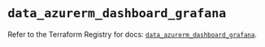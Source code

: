 # `data_azurerm_dashboard_grafana`

Refer to the Terraform Registry for docs: [`data_azurerm_dashboard_grafana`](https://registry.terraform.io/providers/hashicorp/azurerm/3.107.0/docs/data-sources/dashboard_grafana).
